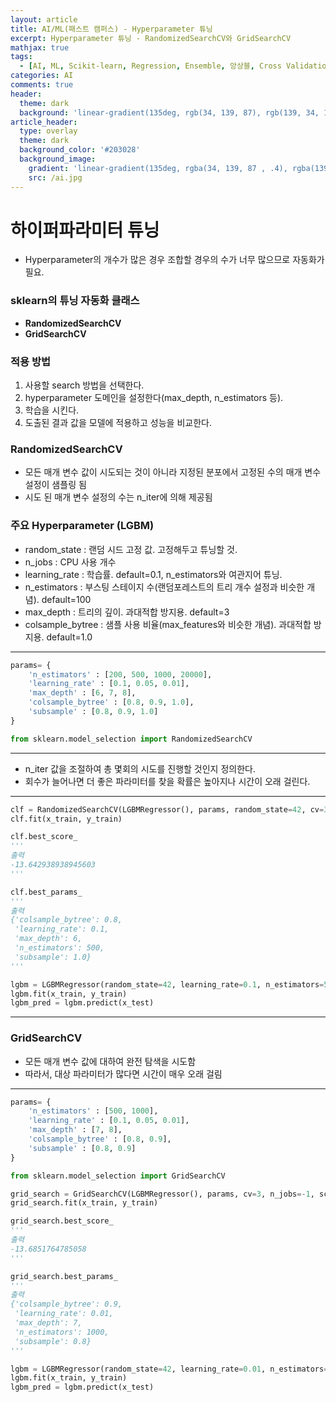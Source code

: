 ```yaml
---
layout: article
title: AI/ML(패스트 캠퍼스) - Hyperparameter 튜닝
excerpt: Hyperparameter 튜닝 - RandomizedSearchCV와 GridSearchCV
mathjax: true
tags:
  - [AI, ML, Scikit-learn, Regression, Ensemble, 앙상블, Cross Validation, 교차검증, Hyperparameter, RandomizedSearchCV, GridSearchCV]
categories: AI
comments: true
header:
  theme: dark
  background: 'linear-gradient(135deg, rgb(34, 139, 87), rgb(139, 34, 139))'
article_header:
  type: overlay
  theme: dark
  background_color: '#203028'
  background_image:
    gradient: 'linear-gradient(135deg, rgba(34, 139, 87 , .4), rgba(139, 34, 139, .4))'
    src: /ai.jpg
---
```


# 하이퍼파라미터 튜닝

- Hyperparameter의 개수가 많은 경우 조합할 경우의 수가 너무 많으므로 자동화가 필요.

### sklearn의 튜닝 자동화 클래스
- **RandomizedSearchCV**
- **GridSearchCV**

### 적용 방법
1. 사용할 search 방법을 선택한다.
2. hyperparameter 도메인을 설정한다(max_depth, n_estimators 등).
3. 학습을 시킨다.
4. 도출된 결과 값을 모델에 적용하고 성능을 비교한다.

### RandomizedSearchCV
- 모든 매개 변수 값이 시도되는 것이 아니라 지정된 분포에서 고정된 수의 매개 변수 설정이 샘플링 됨
- 시도 된 매개 변수 설정의 수는 n_iter에 의해 제공됨

### 주요 Hyperparameter (LGBM)
- random_state : 랜덤 시드 고정 값. 고정해두고 튜닝할 것.
- n_jobs : CPU 사용 개수
- learning_rate :  학습률. default=0.1, n_estimators와 여관지어 튜닝.
- n_estimators : 부스팅 스테이지 수(랜덤포레스트의 트리 개수 설정과 비슷한 개념). default=100
- max_depth : 트리의 깊이. 과대적합 방지용. default=3
- colsample_bytree : 샘플 사용 비율(max_features와 비슷한 개념). 과대적합 방지용. default=1.0

- - - -

``` python
params= {
    'n_estimators' : [200, 500, 1000, 20000],
    'learning_rate' : [0.1, 0.05, 0.01],
    'max_depth' : [6, 7, 8],
    'colsample_bytree' : [0.8, 0.9, 1.0],
    'subsample' : [0.8, 0.9, 1.0]
}

from sklearn.model_selection import RandomizedSearchCV
```

- - - -

- n_iter 값을 조절하여 총 몇회의 시도를 진행할 것인지 정의한다.
- 회수가 늘어나면 더 좋은 파라미터를 찾을 확률은 높아지나 시간이 오래 걸린다.

- - - -

``` python
clf = RandomizedSearchCV(LGBMRegressor(), params, random_state=42, cv=3, n_iter=25, scoring='neg_mean_squared_error')
clf.fit(x_train, y_train)

clf.best_score_
'''
출력
-13.642938938945603
'''

clf.best_params_
'''
출력
{'colsample_bytree': 0.8,
 'learning_rate': 0.1,
 'max_depth': 6,
 'n_estimators': 500,
 'subsample': 1.0}
'''

lgbm = LGBMRegressor(random_state=42, learning_rate=0.1, n_estimators=500, colsample_bytree=0.8, subsample=1.0, max_depth=6)
lgbm.fit(x_train, y_train)
lgbm_pred = lgbm.predict(x_test)

```

---

### GridSearchCV
- 모든 매개 변수 값에 대하여 완전 탐색을 시도함
- 따라서, 대상 파라미터가 많다면 시간이 매우 오래 걸림

---


``` python
params= {
    'n_estimators' : [500, 1000],
    'learning_rate' : [0.1, 0.05, 0.01],
    'max_depth' : [7, 8],
    'colsample_bytree' : [0.8, 0.9],
    'subsample' : [0.8, 0.9]
}

from sklearn.model_selection import GridSearchCV

grid_search = GridSearchCV(LGBMRegressor(), params, cv=3, n_jobs=-1, scoring='neg_mean_squared_error')
grid_search.fit(x_train, y_train)

grid_search.best_score_
'''
출력
-13.6851764785058
'''

grid_search.best_params_
'''
출력
{'colsample_bytree': 0.9,
 'learning_rate': 0.01,
 'max_depth': 7,
 'n_estimators': 1000,
 'subsample': 0.8}
'''

lgbm = LGBMRegressor(random_state=42, learning_rate=0.01, n_estimators=1000, colsample_bytree=0.9, subsample=0.8, max_depth=7)
lgbm.fit(x_train, y_train)
lgbm_pred = lgbm.predict(x_test)
```

